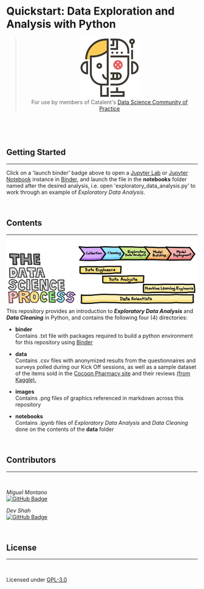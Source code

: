 # Quickstart: Data Exploration and Analysis with Python

<center>
    <blockquote>
        <img alt="ds-community-logo" src="images/logo.png" title="Catalent Data Science Community"/>
        <br>
        For use by members of Catalent's
        <a href="https://catalent.sharepoint.com/sites/EnterpriseDataScience" title="Catalent Data Science Hub">
            Data Science Community of Practice
        </a>
        <br>
    </blockquote>
</center>
<br>
<br>

<!-- binder badges -->

<br>

## Getting Started

---

Click on a 'launch binder' badge above to open a [Jupyter Lab](https://blog.jupyter.org/jupyterlab-is-ready-for-users-5a6f039b8906) or [Jupyter Notebook](https://docs.jupyter.org/en/latest/start/index.html#id2) instance in [Binder](https://mybinder.readthedocs.io/en/latest/index.html), and launch the file in the **notebooks** folder named after the desired analysis, i.e. open 'exploratory_data_analysis.py' to work through an example of *Exploratory Data Analysis*.

<br>

## Contents

---

![data-science-roles](images/ds-process.png)  
This repository provides an introduction to ***Exploratory Data Analysis*** and ***Data Cleaning*** in Python, and contains the following four (4) directories:  

- **binder**  
Contains .txt file with packages required to build a python environment for this repository using [Binder](https://mybinder.readthedocs.io/en/latest/index.html)

- **data**  
Contains .csv files with anonymized results from the questionnaires and surveys polled during our Kick Off sessions, as well as a sample dataset of the items sold in the [Cocoon Pharmacy site](https://www.cocooncenter.co.uk/c/cares-body.html) and their reviews [(from Kaggle).](https://www.kaggle.com/datasets/kholoudowais/cocooncenter-pharmacy)  

- **images**  
Contains .png files of graphics referenced in markdown across this repository

- **notebooks**  
Contains .ipynb files of *Exploratory Data Analysis* and *Data Cleaning* done on the contents of the **data** folder

<br>

## Contributors

---

<br>

*Miguel Montano*  
[![GitHub Badge](https://img.shields.io/badge/GitHub-100000?style=for-the-badge&logo=github&logoColor=white)](https://github.com/miguelmcps)

*Dev Shah*  
[![GitHub Badge](https://img.shields.io/badge/GitHub-100000?style=for-the-badge&logo=github&logoColor=white)](https://github.com/devshah096)

<br>

## License

---

<br>

Licensed under [GPL-3.0](LICENSE)
